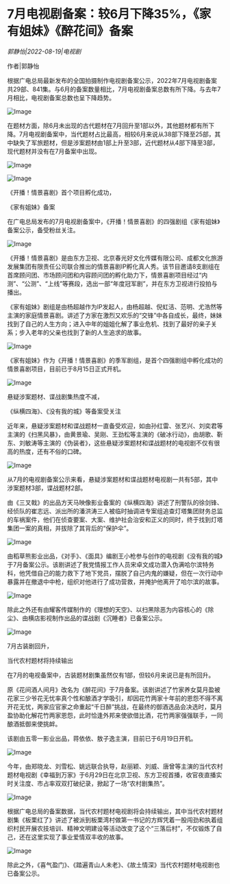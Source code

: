 # 7月电视剧备案：较6月下降35%，《家有姐妹》《醉花间》备案

*郭静怡|2022-08-19|电视剧*

作者|郭静怡

根据广电总局最新发布的全国拍摄制作电视剧备案公示，2022年7月电视剧备案共29部、841集。与6月的备案数量相比，7月电视剧备案总数有所下降。与去年7月相比，电视剧备案总数也呈下降趋势。

![Image](https://p3-sign.toutiaoimg.com/tos-cn-i-qvj2lq49k0/32c8433a7fea4d1a93bdfc1455f99c93~noop.image?_iz=58558&from=article.pc_detail&x-expires=1661511338&x-signature=KtY4TsU2WS3WjaSqN21iVOwfHbE%3D)

在题材方面，除6月未出现的古代题材在7月回升至1部以外，其他题材都有所下降。7月电视剧备案中，当代题材占比最高，相较6月来说从38部下降至25部，其中缺失了军旅题材，但是涉案题材由1部上升至3部，近代题材从4部下降至3部，现代题材并没有在7月备案中出现。

![Image](https://p3-sign.toutiaoimg.com/tos-cn-i-qvj2lq49k0/c88db93c5a524c1b82b7d1bf75633b44~noop.image?_iz=58558&from=article.pc_detail&x-expires=1661511338&x-signature=UpcuYVTANjkhowxfc6DvjmMnRtA%3D)

![Image](https://p3-sign.toutiaoimg.com/tos-cn-i-qvj2lq49k0/780bf720b3b94d7e98b7d8ccea19c045~noop.image?_iz=58558&from=article.pc_detail&x-expires=1661511338&x-signature=jkxYRYe%2B2QsFxajCtE7B4lYJnZg%3D)

《开播！情景喜剧》首个项目孵化成功，

《家有姐妹》备案

在广电总局发布的7月电视剧备案中，《开播！情景喜剧》的四强剧组《家有姐妹》备案公示，备受粉丝关注。

![Image](https://p3-sign.toutiaoimg.com/tos-cn-i-qvj2lq49k0/5cf36793a78f4243aee096e3604702b6~noop.image?_iz=58558&from=article.pc_detail&x-expires=1661511338&x-signature=hWirzTI%2F4adr9gpDCbXPO%2BqVe0U%3D)

《开播！情景喜剧》是由东方卫视、北京春光好文化传媒有限公司、成都文化旅游发展集团有限责任公司联合推出的情景喜剧IP孵化真人秀。该节目邀请8支剧组在首席顾问团、市场顾问团和内容顾问团的孵化助力下，情景喜剧项目经过“内测”、“公测”、“上线”等赛段，选出一部“年度冠军剧”，并在东方卫视进行投拍与播出。

《家有姐妹》剧组是由杨超越作为IP发起人，由杨超越、倪虹洁、范明、尤浩然等主演的家庭情景喜剧。讲述了方家在激烈又欢乐的“交锋”中各自成长，最终，妹妹找到了自己的人生方向；进入中年的姐姐化解了事业危机、找到了最好的亲子关系；步入老年的父亲也找到了新的人生追求的故事。

![Image](https://p3-sign.toutiaoimg.com/tos-cn-i-qvj2lq49k0/82567049309d401fb67b5c191b4b1b62~noop.image?_iz=58558&from=article.pc_detail&x-expires=1661511338&x-signature=mIiLvGjt%2F8EZtah9IukQp5jptYM%3D)

《家有姐妹》作为《开播！情景喜剧》的季军剧组，是首个四强剧组中孵化成功的情景喜剧项目，目前已于8月15日正式开机。

![Image](https://p3-sign.toutiaoimg.com/tos-cn-i-qvj2lq49k0/6773a11e21604980b74961e7187cb6e3~noop.image?_iz=58558&from=article.pc_detail&x-expires=1661511338&x-signature=jCTKal8LpKWtqIXrrFZ8qBEx7hY%3D)

悬疑涉案题材、谍战剧集热度不减，

《纵横四海》、《没有我的城》等备案受关注

近年来，悬疑涉案题材和谍战题材一直备受欢迎，如由孙红雷、张艺兴、刘奕君等主演的《扫黑风暴》，由黄景瑜、吴刚、王劲松等主演的《破冰行动》，由胡歌、靳东、刘敏涛等主演的《伪装者》，这些悬疑涉案题材和谍战题材的电视剧不仅有很高的热度，还有不俗的口碑。

![Image](https://p3-sign.toutiaoimg.com/tos-cn-i-qvj2lq49k0/7aa957a2f8af41109ec497eec36782ed~noop.image?_iz=58558&from=article.pc_detail&x-expires=1661511338&x-signature=gO%2BR3NdSuGNzflSOH%2BGkljrEc4Y%3D)

从7月的电视剧备案公示来看，悬疑涉案题材和谍战题材电视剧一共有5部，其中涉案题材3部，谍战题材2部。

由《三叉戟》的出品方天马映像影业备案的《纵横四海》讲述了刑警队的徐剑锋、经侦队的崔志远、派出所的潘洪涛三人被临时抽调进专案组追查灯塔集团财务总监的车祸案件，他们在侦查要案、大案、维护社会治安和正义的同时，终于找到灯塔集团一案的真相，并拔除了其背后的“保护伞”。

![Image](https://p3-sign.toutiaoimg.com/tos-cn-i-qvj2lq49k0/2ca3d7e9789a41b99cb257c9648f8123~noop.image?_iz=58558&from=article.pc_detail&x-expires=1661511338&x-signature=o9hOVlxGgOBO3Uo91NVkIuSCZWg%3D)

由稻草熊影业出品，《对手》、《面具》编剧王小枪参与创作的电视剧《没有我的城》于7月备案公示。该剧讲述了我党情报工作人员宋卓文成功潜入伪满哈尔滨特务科，他凭借自己的能力救下了地下党员，摆脱了自己内鬼的嫌疑，但在一次行动中暴露并在撤退中中枪，组织对他进行了成功营救，并掩护他离开了哈尔滨的故事。

![Image](https://p3-sign.toutiaoimg.com/tos-cn-i-qvj2lq49k0/f85574a0f16849d0ad25d1ba789fc7f0~noop.image?_iz=58558&from=article.pc_detail&x-expires=1661511338&x-signature=TOoZ66dRemF1U0454vF7jqvYWhw%3D)

除此之外还有由耀客传媒制作的《理想的天空》、以扫黑除恶为内容核心的《除尘》、由横店影视制作出品的谍战剧《沉睡者》已备案公示。

![Image](https://p3-sign.toutiaoimg.com/tos-cn-i-qvj2lq49k0/e4c0de674e21480da82f5df24d1a3063~noop.image?_iz=58558&from=article.pc_detail&x-expires=1661511338&x-signature=6wHyH92xQdTMlluJ8brT5Jco2zk%3D)

7月古装剧回升，

当代农村题材将持续输出

在7月的电视备案中，古装题材剧集虽然仅有1部，但较6月来说已是有所回升。

原《花间酒人间月》改名为《醉花间》于7月备案。该剧讲述了竹家养女莫月盈被花家三少爷花无忧率真个性和酿酒才学吸引，却因花竹两家十年前的恩怨不得不离开花无忧，两家应官家之命重起“千日醉”挑战，在最终的御酒选品会决选时，莫月盈协助化解花竹两家恩怨，此时恰逢外邦来使欲借比酒，花竹两家强强联手，一同酿酒抵御来使挑衅。

该剧由五零一影业出品，蒋依依、敖子逸主演，目前已于6月19日开机。

![Image](https://p3-sign.toutiaoimg.com/tos-cn-i-qvj2lq49k0/8fd6f6001b664557b669aed37670a145~noop.image?_iz=58558&from=article.pc_detail&x-expires=1661511338&x-signature=DPCKU%2FS7t492BaE3stgfwnHXQPQ%3D)

今年，由郑晓龙、刘雪松、姚远联合执导，赵丽颖、刘威、唐曾等主演的当代农村题材电视剧《幸福到万家》于6月29日在北京卫视、东方卫视首播，收官夜直播实时关注度、市占率双双打破纪录，掀起了一场“农村剧集热”。

![Image](https://p3-sign.toutiaoimg.com/tos-cn-i-qvj2lq49k0/4cdcd632f7c4402c8417e2b665b47861~noop.image?_iz=58558&from=article.pc_detail&x-expires=1661511338&x-signature=%2B0JYX56Ljh7eS8GaINX3PLww994%3D)

根据广电总局的备案数据，当代农村题材电视剧将会持续输出，其中当代农村题材剧集《板栗红了》讲述了被派到板栗湾村做第一书记的方辉凭着一股闯劲和执着组织村民开展农技培训、精神文明建设等活动改变了这个“三落后村”，不仅锻炼了自己，还在这里实现了事业爱情双丰收的故事。

![Image](https://p3-sign.toutiaoimg.com/tos-cn-i-qvj2lq49k0/add72977b2b2447d9d72e9935a4a4279~noop.image?_iz=58558&from=article.pc_detail&x-expires=1661511338&x-signature=F0Swq03kntVj%2Bxub2JvJ%2Fg7XIBQ%3D)

除此之外，《喜气盈门》、《踏遍青山人未老》、《故土情深》当代农村题材电视剧也已备案公示。

